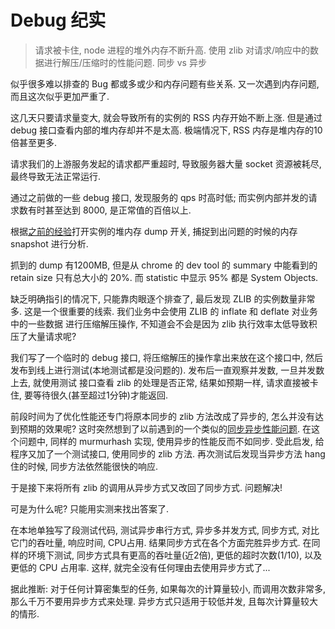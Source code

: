 Debug 纪实
============

> 请求被卡住, node 进程的堆外内存不断升高.
> 使用 zlib 对请求/响应中的数据进行解压/压缩时的性能问题.
> 同步 vs 异步

似乎很多难以排查的 Bug 都或多或少和内存问题有些关系. 又一次遇到内存问题, 而且这次似乎更加严重了.

这几天只要请求量变大, 就会导致所有的实例的 RSS 内存开始不断上涨. 但是通过 debug 接口查看内部的堆内存却并不是太高. 极端情况下, RSS 内存是堆内存的10倍甚至更多.

请求我们的上游服务发起的请求都严重超时, 导致服务器大量 socket 资源被耗尽, 最终导致无法正常运行. 

通过之前做的一些 debug 接口, 发现服务的 qps 时高时低; 而实例内部并发的请求数有时甚至达到 8000, 是正常值的百倍以上. 

根据[之前的经验](blogs/javascript/node_debug_20160305.md)打开实例的堆内存 dump 开关, 捕捉到出问题的时候的内存 snapshot 进行分析.

抓到的 dump 有1200MB, 但是从 chrome 的 dev tool 的 summary 中能看到的 retain size 只有总大小的 20%. 而 statistic 中显示 95% 都是 System Objects.

缺乏明确指引的情况下, 只能靠肉眼逐个排查了, 最后发现 ZLIB 的实例数量非常多. 这是一个很重要的线索. 我们业务中会使用 ZLIB 的 inflate 和 deflate 对业务中的一些数据
进行压缩解压操作, 不知道会不会是因为 zlib 执行效率太低导致积压了大量请求呢? 

我们写了一个临时的 debug 接口, 将压缩解压的操作拿出来放在这个接口中, 然后发布到线上进行测试(本地测试都是没问题的). 发布后一直观察并发数, 一旦并发数上去, 就使用测试
接口查看 zlib 的处理是否正常, 结果如预期一样, 请求直接被卡住, 要等待很久(甚至超过1分钟)才能返回. 
 
前段时间为了优化性能还专门将原本同步的 zlib 方法改成了异步的, 怎么并没有达到预期的效果呢? 这时突然想到了以前遇到的一个类似的[同步异步性能问题](blogs/javascript/node_performance_benchmark.md).
在这个问题中, 同样的 murmurhash 实现, 使用异步的性能反而不如同步. 受此启发, 给程序又加了一个测试接口, 使用同步的 zlib 方法. 再次测试后发现当异步方法 hang 住的时候,
同步方法依然能很快的响应.

于是接下来将所有 zlib 的调用从异步方式又改回了同步方式. 问题解决!

可是为什么呢? 只能用实测来找出答案了.

在本地单独写了段测试代码, 测试异步串行方式, 异步多并发方式, 同步方式, 对比它门的吞吐量, 响应时间, CPU占用. 结果同步方式在各个方面完胜异步方式.
在同样的环境下测试, 同步方式具有更高的吞吐量(近2倍), 更低的超时次数(1/10), 以及更低的 CPU 占用率. 这样, 就完全没有任何理由去使用异步方式了... 


据此推断: 对于任何计算密集型的任务, 如果每次的计算量较小, 而调用次数非常多, 那么千万不要用异步方式来处理. 异步方式只适用于较低并发, 且每次计算量较大的情形.

